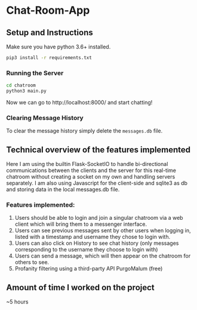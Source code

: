 # Chat-Room-App

## Setup and Instructions

Make sure you have python 3.6+ installed.

```bash
pip3 install -r requirements.txt
```

### Running the Server

```bash
cd chatroom
python3 main.py
```
Now we can go to http://localhost:8000/ and start chatting!

### Clearing Message History

To clear the message history simply delete the `messages.db` file.

## Technical overview of the features implemented
Here I am using the builtin Flask-SocketIO to handle bi-directional communications between the clients and the server for this
real-time chatroom without creating a socket on my own and handling servers separately. I am also using Javascript 
for the client-side and sqlite3 as db and storing data in the local messages.db file.

### Features implemented:
1. Users should be able to login and join a singular chatroom via a web client which will bring them to a messenger interface.
2. Users can see previous messages sent by other users when logging in, listed with a timestamp and username they chose to login with.
3. Users can also click on History to see chat history (only messages corresponding to the username they choose to login with)
4. Users can send a message, which will then appear on the chatroom for others to see.
4. Profanity filtering using a third-party API PurgoMalum (free)

## Amount of time I worked on the project
~5 hours


